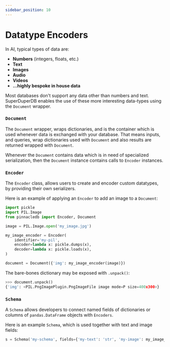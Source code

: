 ```yaml
---
sidebar_position: 10
---
```


# Datatype Encoders

In AI, typical types of data are:

- **Numbers** (integers, floats, etc.)
- **Text**
- **Images**
- **Audio**
- **Videos**
- **...highly bespoke in house data**

Most databases don't support any data other than numbers and text.
SuperDuperDB enables the use of these more interesting data-types using the `Document` wrapper.

### `Document`

The `Document` wrapper, wraps dictionaries, and is the container which is used whenever 
data is exchanged with your database. That means inputs, and queries, wrap dictionaries 
used with `Document` and also results are returned wrapped with `Document`.

Whenever the `Document` contains data which is in need of specialized serialization,
then the `Document` instance contains calls to `Encoder` instances.

### `Encoder`

The `Encoder` class, allows users to create and encoder custom datatypes, by providing 
their own serializers.

Here is an example of applying an `Encoder` to add an image to a `Document`:

```python
import pickle
import PIL.Image
from pinnacledb import Encoder, Document

image = PIL.Image.open('my_image.jpg')

my_image_encoder = Encoder(
    identifier='my-pil',
    encoder=lambda x: pickle.dumps(x),
    decoder=lambda x: pickle.loads(x),
)

document = Document({'img': my_image_encoder(image)})
```

The bare-bones dictionary may be exposed with `.unpack()`:

```python
>>> document.unpack()
{'img': <PIL.PngImagePlugin.PngImageFile image mode=P size=400x300>}
```

### `Schema`

A `Schema` allows developers to connect named fields of dictionaries 
or columns of `pandas.DataFrame` objects with `Encoders`.

Here is an example `Schema`, which is used together with text and image 
fields:

```python
s = Schema('my-schema', fields={'my-text': 'str', 'my-image': my_image_encoder})
```
